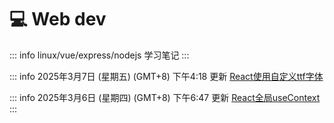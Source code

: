 # :computer: Web dev

::: info
linux/vue/express/nodejs 学习笔记
:::

::: info
2025年3月7日 (星期五) (GMT+8) 下午4:18
更新
[React使用自定义ttf字体](./前端笔记/React/React%20使用自定义ttf字体.md)


::: info
2025年3月6日 (星期四) (GMT+8) 下午6:47
更新 
[React全局useContext](./前端笔记/React/React全局useContext.md)
:::





